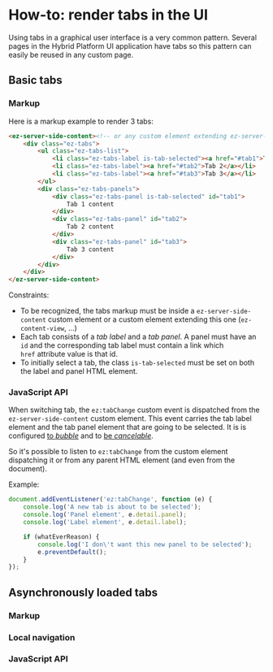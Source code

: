 # How-to: render tabs in the UI

Using tabs in a graphical user interface is a very common pattern. Several pages
in the Hybrid Platform UI application have tabs so this pattern can easily be
reused in any custom page.

## Basic tabs

### Markup

Here is a markup example to render 3 tabs:

```html
<ez-server-side-content><!-- or any custom element extending ez-server-side-content -->
    <div class="ez-tabs">
        <ul class="ez-tabs-list">
            <li class="ez-tabs-label is-tab-selected"><a href="#tab1">Tab 1</a></li>
            <li class="ez-tabs-label"><a href="#tab2">Tab 2</a></li>
            <li class="ez-tabs-label"><a href="#tab3">Tab 3</a></li>
        </ul>
        <div class="ez-tabs-panels">
            <div class="ez-tabs-panel is-tab-selected" id="tab1">
                Tab 1 content
            </div>
            <div class="ez-tabs-panel" id="tab2">
                Tab 2 content
            </div>
            <div class="ez-tabs-panel" id="tab3">
                Tab 3 content
            </div>
        </div>
    </div>
</ez-server-side-content>

```

Constraints:

* To be recognized, the tabs markup must be inside a `ez-server-side-content`
  custom element or a custom element extending this one (`ez-content-view`, ...)
* Each tab consists of a *tab label* and a *tab panel*. A panel must have an
  `id` and the corresponding tab label must contain a link which
  `href` attribute value is that id.
* To initially select a tab, the class `is-tab-selected` must be set on both the
  label and panel HTML element.

### JavaScript API

When switching tab, the `ez:tabChange` custom event is dispatched from the
`ez-server-side-content` custom element. This event carries the tab label
element and the tab panel element that are going to be selected. It is is
configured [to
*bubble*](https://www.w3.org/TR/DOM-Level-2-Events/events.html#Events-flow-bubbling)
and to [be
*cancelable*](https://www.w3.org/TR/DOM-Level-2-Events/events.html#Events-flow-cancelation).

So it's possible to listen to `ez:tabChange` from the custom element dispatching
it or from any parent HTML element (and even from the document).

Example:

```js
document.addEventListener('ez:tabChange', function (e) {
    console.log('A new tab is about to be selected');
    console.log('Panel element', e.detail.panel);
    console.log('Label element', e.detail.label);

    if (whatEverReason) {
        console.log('I don\'t want this new panel to be selected');
        e.preventDefault();
    }
});
```

## Asynchronously loaded tabs

### Markup

### Local navigation

### JavaScript API
